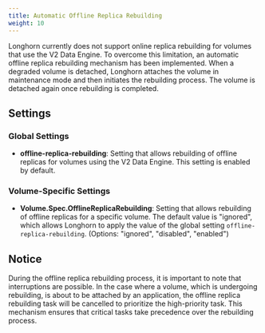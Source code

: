```yaml
---
title: Automatic Offline Replica Rebuilding
weight: 10
---
```


Longhorn currently does not support online replica rebuilding for volumes that use the V2 Data Engine. To overcome this limitation, an automatic offline replica rebuilding mechanism has been implemented. When a degraded volume is detached, Longhorn attaches the volume in maintenance mode and then initiates the rebuilding process. The volume is detached again once rebuilding is completed.

## Settings

### Global Settings

- **offline-replica-rebuilding**: Setting that allows rebuilding of offline replicas for volumes using the V2 Data Engine. This setting is enabled by default.

### Volume-Specific Settings

- **Volume.Spec.OfflineReplicaRebuilding**: Setting that allows rebuilding of offline replicas for a specific volume. The default value is "ignored", which allows Longhorn to apply the value of the global setting `offline-replica-rebuilding`. (Options: "ignored", "disabled", "enabled")

## Notice

During the offline replica rebuilding process, it is important to note that interruptions are possible. In the case where a volume, which is undergoing rebuilding, is about to be attached by an application, the offline replica rebuilding task will be cancelled to prioritize the high-priority task. This mechanism ensures that critical tasks take precedence over the rebuilding process.